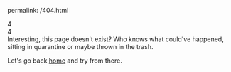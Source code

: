 permalink: /404.html
<!-- purple x moss 2020 -->

<head>
  <link href="https://fonts.googleapis.com/css2?family=Nunito+Sans:wght@600;900&display=swap" rel="stylesheet">
  <script src="https://kit.fontawesome.com/4b9ba14b0f.js" crossorigin="anonymous"></script>
</head>
<body>
  <div class="mainbox">
    <div class="err">4</div>
    <i class="far fa-question-circle fa-spin"></i>
    <div class="err2">4</div>
    <div class="msg">Interesting, this page doesn't exist? Who knows what could've happened, sitting in quarantine or maybe thrown in the trash.<p>Let's go back <a href="https://web.meatballweb.tk/">home</a> and try from there.</p></div>
      </div>

